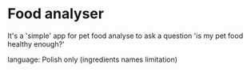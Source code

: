 # Food analyser

It's a 'simple' app for pet food analyse to ask a question 'is my pet food healthy enough?'

language: Polish only (ingredients names limitation)
